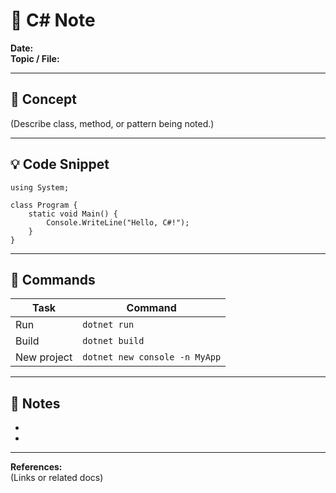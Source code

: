 # 🧱 C# Note

**Date:**  
**Topic / File:**  

---

## 🧠 Concept
(Describe class, method, or pattern being noted.)

---

## 💡 Code Snippet
    using System;

    class Program {
        static void Main() {
            Console.WriteLine("Hello, C#!");
        }
    }

---

## 🔧 Commands
| Task | Command |
|------|----------|
| Run | `dotnet run` |
| Build | `dotnet build` |
| New project | `dotnet new console -n MyApp` |

---

## 🧩 Notes
-  
-  

---
**References:**  
(Links or related docs)
